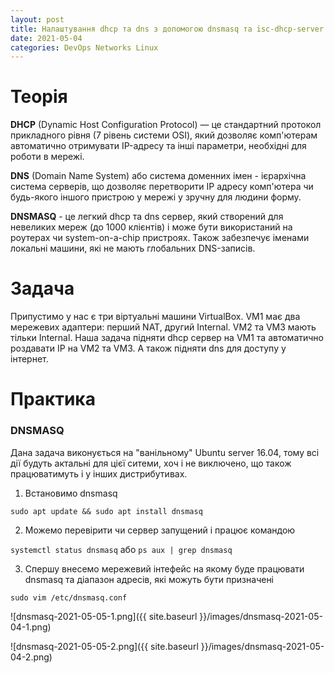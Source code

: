```yaml
---
layout: post
title: Налаштування dhcp та dns з допомогою dnsmasq та isc-dhcp-server
date: 2021-05-04
categories: DevOps Networks Linux
---
```


# Теорія

**DHCP** (Dynamic Host Configuration Protocol) — це стандартний протокол прикладного рівня (7 рівень системи OSI), який дозволяє комп'ютерам автоматично отримувати IP-адресу та інші параметри, необхідні для роботи в мережі.

**DNS** (Domain Name System) або система доменних імен - ієрархічна система серверів, що дозволяє перетворити IP адресу комп'ютера чи будь-якого іншого пристрою у мережі у зручну для людини форму.

**DNSMASQ** - це легкий dhcp та dns сервер, який створений для невеликих мереж (до 1000 клієнтів) і може бути використаний на роутерах чи system-on-a-chip пристроях. Також забезпечує іменами локальні машини, які не мають глобальних DNS-записів.

# Задача

Припустимо у нас є три віртуальні машини VirtualBox. VM1 має два мережевих адаптери: перший NAT, другий Internal. VM2 та VM3 мають тільки Internal. Наша задача підняти dhcp сервер на VM1 та автоматично роздавати IP на VM2 та VM3. А також підняти dns для доступу у інтернет.

# Практика

### DNSMASQ

Дана задача виконується на "ванільному" Ubuntu server 16.04, тому всі дії будуть актальні для цієї ситеми, хоч і не виключено, що також працюватимуть і у інших дистрибутивах.

1. Встановимо dnsmasq

`sudo apt update && sudo apt install dnsmasq`

2. Можемо перевірити чи сервер запущений і працює командою 

`systemctl status dnsmasq` або `ps aux | grep dnsmasq`

3. Спершу внесемо мережевий інтефейс на якому буде працювати dnsmasq та діапазон адресів, які можуть бути призначені

`sudo vim /etc/dnsmasq.conf`

![dnsmasq-2021-05-05-1.png]({{ site.baseurl }}/images/dnsmasq-2021-05-04-1.png)

![dnsmasq-2021-05-05-2.png]({{ site.baseurl }}/images/dnsmasq-2021-05-04-2.png)


